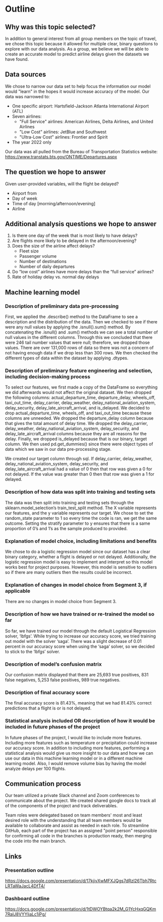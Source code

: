 # Outline

## Why was this topic selected? 
In addition to general interest from all group members on the topic of travel, we chose this topic because it allowed for multiple clear, binary questions to explore with our data analysis. As a group, we believe we will be able to create an accurate model to predict airline delays given the datasets we have found. 

## Data sources
We chose to narrow our data set to help focus the information our model would "learn" in the hopes it would increase accuracy of the model. Our data was narrowed to: 
- One specific airport: Hartsfield-Jackson Atlanta International Airport (ATL)
- Seven airlines:
    - "Full Service" airlines: American Airlines, Delta Airlines, and United Airlines
    - "Low Cost" airlines: JetBlue and Southwest
    - "Ultra-Low Cost" airlines: Frontier and Spirit
- The year 2022 only 

Our data was all pulled from the Bureau of Transportation Statistics website: https://www.transtats.bts.gov/ONTIME/Departures.aspx

## The question we hope to answer
Given user-provided variables, will the flight be delayed?
- Airport from
- Day of week
- Time of day [morning/afternoon/evening]
- Airline

## Additional analysis questions we hope to answer
1. Is there one day of the week that is most likely to have delays? 
2. Are flights more likely to be delayed in the afternoon/evening? 
3. Does the size of the airline affect delays?
    * Fleet size
    * Passenger volume
    * Number of destinations
    * Number of daily departures
4. Do “low cost” airlines have more delays than the “full service” airlines?
5. Rate of holiday delay vs. normal day delays

## Machine learning model
### Description of preliminary data pre-processing
First, we applied the .describe() method to the DataFrame to see a description and the distribution of the data. Then we checked to see if there were any null values by applying the .isnull().sum() method. By concatenating the .isnull() and .sum() methods we can see a total number of null values in the different columns. Through this we concluded that there were 246 tail number values that were null; therefore, we dropped those values. There are over 131,000 rows of data so there was not a concern of not having enough data if we drop less than 300 rows. We then checked the different types of data within the dataset by applying .dtypes.

### Description of preliminary feature engineering and selection, including decision-making process
To select our features, we first made a copy of the DataFrame so everything we did afterwards would not affect the original dataset. We then dropped the following columns: actual_departure_time, departure_delay, wheels_off, taxi_out_time, delay_carrier, delay_weather, delay_national_aviation_system, delay_security, delay_late_aircraft_arrival, and is_delayed. We decided to drop actual_departure_time, wheels_off, and taxi_out_time because these columns are unneeded. We dropped the departure_delay column because that gives the total amount of delay time. We dropped the delay_carrier, delay_weather, delay_national_aviation_system, delay_security, and delay_late_aircraft_arrival columns because they are all reasons for the delay. Finally, we dropped is_delayed because that is our binary, target column. We then used pd.get_dummies() since there were object types of data which we saw in our data pre-processing stage.

We created our target column through sql. If delay_carrier, delay_weather, delay_national_aviation_system, delay_security, and delay_late_aircraft_arrival had a value of 0 then that row was given a 0 for not delayed. If the value was greater than 0 then that row was given a 1 for delayed.

### Description of how data was split into training and testing sets
The data was then split into training and testing sets through the sklearn.model_selection’s train_test_split method. The X variable represents our features, and the y variable represents our target. We chose to set the random_state parameter to 1 so every time the code is ran, we get the same outcome. Setting the stratify parameter to y ensures that there is a same proportion of 0’s and 1’s as the sample produced to provided.

### Explanation of model choice, including limitations and benefits

We chose to do a logistic regression model since our dataset has a clear binary category, whether a flight is delayed or not delayed. Additionally, the logistic regression model is easy to implement and interpret so this model works best for project purposes. However, this model is sensitive to outliers so if there are many outliers then the results could be incorrect.

### Explanation of changes in model choice from Segment 3, if applicable

There are no changes in model choice from Segment 3.

### Description of how we have trained or re-trained the model so far

So far, we have trained our model through the default Logistical Regression solver, ‘lbfgs’. While trying to increase our accuracy score, we tried training out model with the solver ‘saga’. There was a slight decrease of 0.01 percent in our accuracy score when using the ‘saga’ solver, so we decided to stick to the ‘lbfgs’ solver. 

### Description of model’s confusion matrix

Our confusion matrix displayed that there are 25,693 true positives, 831 false negatives, 5,253 false positives, 989 true negatives.

### Description of final accuracy score

The final accuracy score is 81.43%, meaning that we had 81.43% correct predictions that a flight is or is not delayed.

### Statistical analysis included OR description of how it would be included in future phases of the project

In future phases of the project, I would like to include more features. Including more features such as temperature or precipitation could increase our accuracy score. In addition to including more features, performing a statistical analysis would give us more insight to our data and how we can use our data in this machine learning model or in a different machine learning model. Also, I would remove volume bias by having the model analyze delays per 100 flights. 

## Communication process
Our team utilized a private Slack channel and Zoom conferences to communicate about the project. We created shared google docs to track all of the components of the project and track deliverables. 

Team roles were delegated based on team members' most and least desired role with the understanding that all team members would be available to collaborate and assist as needed in each role. To streamline GitHub, each part of the project has an assigned "point person" responsible for confirming all code in the branches is production ready, then merging the code into the main branch. 

## Links
### Presentation outline
https://docs.google.com/presentation/d/17kjivXwMFXJQgs7dRzl26Tbh7RtcLRTaWaJacL4DfT4/
### Dashboard outline
https://docs.google.com/presentation/d/1tDWOYBtqa2k2M_G1YcHxqGQKm7RalJ8VYYliaLc1iPg/
